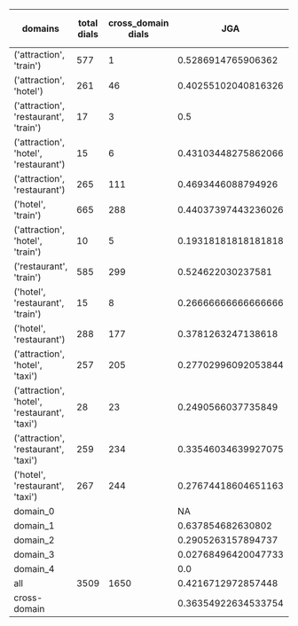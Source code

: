 | domains                                       |   total dials |   cross_domain dials | JGA                 | RSA                | TA                 | CDTA                |   total turns |   cross-domain turns |
|-----------------------------------------------|---------------|----------------------|---------------------|--------------------|--------------------|---------------------|---------------|----------------------|
| ('attraction', 'train')                       |           577 |                    1 | 0.5286914765906362  | 0.861469616570919  | 0.7848739495798319 | 0.0                 |          4165 |                    1 |
| ('attraction', 'hotel')                       |           261 |                   46 | 0.40255102040816326 | 0.8130457160736686 | 0.6602040816326531 | 0.41304347826086957 |          1960 |                   46 |
| ('attraction', 'restaurant', 'train')         |            17 |                    3 | 0.5                 | 0.8223934550989347 | 0.773972602739726  | 0.6666666666666666  |           146 |                    3 |
| ('attraction', 'hotel', 'restaurant')         |            15 |                    6 | 0.43103448275862066 | 0.8321906321906318 | 0.7413793103448276 | 0.8333333333333334  |           116 |                    6 |
| ('attraction', 'restaurant')                  |           265 |                  111 | 0.4693446088794926  | 0.838769026672253  | 0.7272727272727273 | 0.5221238938053098  |          1892 |                  113 |
| ('hotel', 'train')                            |           665 |                  288 | 0.44037397443236026 | 0.8544460063761034 | 0.7143674871207785 | 0.5970149253731343  |          5241 |                  335 |
| ('attraction', 'hotel', 'train')              |            10 |                    5 | 0.19318181818181818 | 0.6603619864983501 | 0.6022727272727273 | 0.0                 |            88 |                    6 |
| ('restaurant', 'train')                       |           585 |                  299 | 0.524622030237581   | 0.87923051345735   | 0.7596112311015119 | 0.5650969529085873  |          4630 |                  361 |
| ('hotel', 'restaurant', 'train')              |            15 |                    8 | 0.26666666666666666 | 0.7822054628134518 | 0.6518518518518519 | 0.4444444444444444  |           135 |                    9 |
| ('hotel', 'restaurant')                       |           288 |                  177 | 0.3781263247138618  | 0.8394737624375173 | 0.6663840610428148 | 0.4600760456273764  |          2359 |                  263 |
| ('attraction', 'hotel', 'taxi')               |           257 |                  205 | 0.27702996092053844 | 0.7585956240338867 | 0.5766391663048198 | 0.14785992217898833 |          2303 |                  257 |
| ('attraction', 'hotel', 'restaurant', 'taxi') |            28 |                   23 | 0.2490566037735849  | 0.7455869362119365 | 0.5547169811320755 | 0.23076923076923078 |           265 |                   39 |
| ('attraction', 'restaurant', 'taxi')          |           259 |                  234 | 0.33546034639927075 | 0.7718657879682594 | 0.5948040109389243 | 0.21629213483146068 |          2194 |                  356 |
| ('hotel', 'restaurant', 'taxi')               |           267 |                  244 | 0.27674418604651163 | 0.7935261830472572 | 0.5492248062015503 | 0.23892100192678228 |          2580 |                  519 |
| domain_0                                      |               |                      | NA                  | NA                 | NA                 | NA                  |             0 |                    0 |
| domain_1                                      |               |                      | 0.637854682630802   | 0.853379343611437  | 0.7259307856322782 | NA                  |         12194 |                    0 |
| domain_2                                      |               |                      | 0.2905263157894737  | 0.8364150968185083 | 0.6930671506352087 | 0.4990464081373172  |         13775 |                 1573 |
| domain_3                                      |               |                      | 0.02768496420047733 | 0.6842061032746345 | 0.4305489260143198 | 0.10054347826086957 |          2095 |                  736 |
| domain_4                                      |               |                      | 0.0                 | 0.7764957264957264 | 0.8                | 0.6                 |            10 |                    5 |
| all                                           |          3509 |                 1650 | 0.4216712972857448  | 0.832241096994677  | 0.6877894136923844 | 0.37251512532411407 |         28074 |                 2314 |
| cross-domain                                  |               |                      | 0.36354922634533754 | 0.8205959235260855 | 0.6396001643160345 | 0.37251512532411407 |         14606 |                 2314 |

